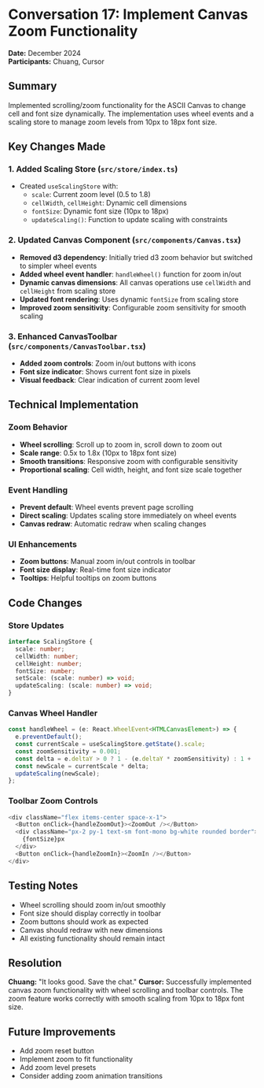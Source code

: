 # Conversation 17: Implement Canvas Zoom Functionality

**Date:** December 2024  
**Participants:** Chuang, Cursor

## Summary
Implemented scrolling/zoom functionality for the ASCII Canvas to change cell and font size dynamically. The implementation uses wheel events and a scaling store to manage zoom levels from 10px to 18px font size.

## Key Changes Made

### 1. Added Scaling Store (`src/store/index.ts`)
- Created `useScalingStore` with:
  - `scale`: Current zoom level (0.5 to 1.8)
  - `cellWidth`, `cellHeight`: Dynamic cell dimensions
  - `fontSize`: Dynamic font size (10px to 18px)
  - `updateScaling()`: Function to update scaling with constraints

### 2. Updated Canvas Component (`src/components/Canvas.tsx`)
- **Removed d3 dependency**: Initially tried d3 zoom behavior but switched to simpler wheel events
- **Added wheel event handler**: `handleWheel()` function for zoom in/out
- **Dynamic canvas dimensions**: All canvas operations use `cellWidth` and `cellHeight` from scaling store
- **Updated font rendering**: Uses dynamic `fontSize` from scaling store
- **Improved zoom sensitivity**: Configurable zoom sensitivity for smooth scaling

### 3. Enhanced CanvasToolbar (`src/components/CanvasToolbar.tsx`)
- **Added zoom controls**: Zoom in/out buttons with icons
- **Font size indicator**: Shows current font size in pixels
- **Visual feedback**: Clear indication of current zoom level

## Technical Implementation

### Zoom Behavior
- **Wheel scrolling**: Scroll up to zoom in, scroll down to zoom out
- **Scale range**: 0.5x to 1.8x (10px to 18px font size)
- **Smooth transitions**: Responsive zoom with configurable sensitivity
- **Proportional scaling**: Cell width, height, and font size scale together

### Event Handling
- **Prevent default**: Wheel events prevent page scrolling
- **Direct scaling**: Updates scaling store immediately on wheel events
- **Canvas redraw**: Automatic redraw when scaling changes

### UI Enhancements
- **Zoom buttons**: Manual zoom in/out controls in toolbar
- **Font size display**: Real-time font size indicator
- **Tooltips**: Helpful tooltips on zoom buttons

## Code Changes

### Store Updates
```typescript
interface ScalingStore {
  scale: number;
  cellWidth: number;
  cellHeight: number;
  fontSize: number;
  setScale: (scale: number) => void;
  updateScaling: (scale: number) => void;
}
```

### Canvas Wheel Handler
```typescript
const handleWheel = (e: React.WheelEvent<HTMLCanvasElement>) => {
  e.preventDefault();
  const currentScale = useScalingStore.getState().scale;
  const zoomSensitivity = 0.001;
  const delta = e.deltaY > 0 ? 1 - (e.deltaY * zoomSensitivity) : 1 + (Math.abs(e.deltaY) * zoomSensitivity);
  const newScale = currentScale * delta;
  updateScaling(newScale);
};
```

### Toolbar Zoom Controls
```typescript
<div className="flex items-center space-x-1">
  <Button onClick={handleZoomOut}><ZoomOut /></Button>
  <div className="px-2 py-1 text-sm font-mono bg-white rounded border">
    {fontSize}px
  </div>
  <Button onClick={handleZoomIn}><ZoomIn /></Button>
</div>
```

## Testing Notes
- Wheel scrolling should zoom in/out smoothly
- Font size should display correctly in toolbar
- Zoom buttons should work as expected
- Canvas should redraw with new dimensions
- All existing functionality should remain intact

## Resolution
**Chuang:** "It looks good. Save the chat."
**Cursor:** Successfully implemented canvas zoom functionality with wheel scrolling and toolbar controls. The zoom feature works correctly with smooth scaling from 10px to 18px font size.

## Future Improvements
- Add zoom reset button
- Implement zoom to fit functionality
- Add zoom level presets
- Consider adding zoom animation transitions 